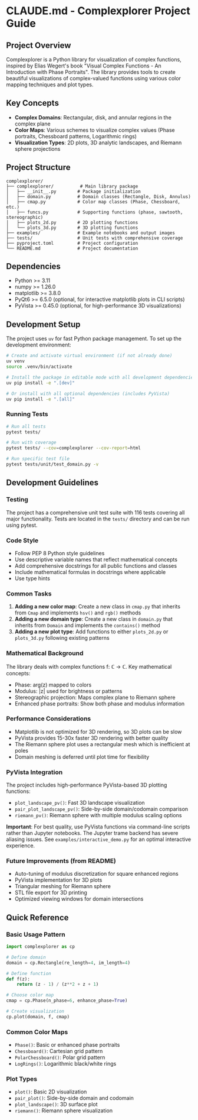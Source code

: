 # CLAUDE.md - Complexplorer Project Guide

## Project Overview

Complexplorer is a Python library for visualization of complex functions, inspired by Elias Wegert's book "Visual Complex Functions - An Introduction with Phase Portraits". The library provides tools to create beautiful visualizations of complex-valued functions using various color mapping techniques and plot types.

## Key Concepts

- **Complex Domains**: Rectangular, disk, and annular regions in the complex plane
- **Color Maps**: Various schemes to visualize complex values (Phase portraits, Chessboard patterns, Logarithmic rings)
- **Visualization Types**: 2D plots, 3D analytic landscapes, and Riemann sphere projections

## Project Structure

```
complexplorer/
├── complexplorer/          # Main library package
│   ├── __init__.py        # Package initialization
│   ├── domain.py          # Domain classes (Rectangle, Disk, Annulus)
│   ├── cmap.py            # Color map classes (Phase, Chessboard, etc.)
│   ├── funcs.py           # Supporting functions (phase, sawtooth, stereographic)
│   ├── plots_2d.py        # 2D plotting functions
│   └── plots_3d.py        # 3D plotting functions
├── examples/              # Example notebooks and output images
├── tests/                 # Unit tests with comprehensive coverage
├── pyproject.toml         # Project configuration
└── README.md              # Project documentation
```

## Dependencies

- Python >= 3.11
- numpy >= 1.26.0
- matplotlib >= 3.8.0
- PyQt6 >= 6.5.0 (optional, for interactive matplotlib plots in CLI scripts)
- PyVista >= 0.45.0 (optional, for high-performance 3D visualizations)

## Development Setup

The project uses `uv` for fast Python package management. To set up the development environment:

```bash
# Create and activate virtual environment (if not already done)
uv venv
source .venv/bin/activate

# Install the package in editable mode with all development dependencies
uv pip install -e ".[dev]"

# Or install with all optional dependencies (includes PyVista)
uv pip install -e ".[all]"
```

### Running Tests

```bash
# Run all tests
pytest tests/

# Run with coverage
pytest tests/ --cov=complexplorer --cov-report=html

# Run specific test file
pytest tests/unit/test_domain.py -v
```

## Development Guidelines

### Testing

The project has a comprehensive unit test suite with 116 tests covering all major functionality. Tests are located in the `tests/` directory and can be run using pytest.

### Code Style

- Follow PEP 8 Python style guidelines
- Use descriptive variable names that reflect mathematical concepts
- Add comprehensive docstrings for all public functions and classes
- Include mathematical formulas in docstrings where applicable
- Use type hints

### Common Tasks

1. **Adding a new color map**: Create a new class in `cmap.py` that inherits from `Cmap` and implements `hsv()` and `rgb()` methods
2. **Adding a new domain type**: Create a new class in `domain.py` that inherits from `Domain` and implements the `contains()` method
3. **Adding a new plot type**: Add functions to either `plots_2d.py` or `plots_3d.py` following existing patterns

### Mathematical Background

The library deals with complex functions f: ℂ → ℂ. Key mathematical concepts:
- Phase: arg(z) mapped to colors
- Modulus: |z| used for brightness or patterns
- Stereographic projection: Maps complex plane to Riemann sphere
- Enhanced phase portraits: Show both phase and modulus information

### Performance Considerations

- Matplotlib is not optimized for 3D rendering, so 3D plots can be slow
- PyVista provides 15-30x faster 3D rendering with better quality
- The Riemann sphere plot uses a rectangular mesh which is inefficient at poles
- Domain meshing is deferred until plot time for flexibility

### PyVista Integration

The project includes high-performance PyVista-based 3D plotting functions:
- `plot_landscape_pv()`: Fast 3D landscape visualization
- `pair_plot_landscape_pv()`: Side-by-side domain/codomain comparison
- `riemann_pv()`: Riemann sphere with multiple modulus scaling options

**Important**: For best quality, use PyVista functions via command-line scripts rather than Jupyter notebooks. The Jupyter trame backend has severe aliasing issues. See `examples/interactive_demo.py` for an optimal interactive experience.

### Future Improvements (from README)

- Auto-tuning of modulus discretization for square enhanced regions
- PyVista implementation for 3D plots
- Triangular meshing for Riemann sphere
- STL file export for 3D printing
- Optimized viewing windows for domain intersections

## Quick Reference

### Basic Usage Pattern

```python
import complexplorer as cp

# Define domain
domain = cp.Rectangle(re_length=4, im_length=4)

# Define function
def f(z):
    return (z - 1) / (z**2 + z + 1)

# Choose color map
cmap = cp.Phase(n_phase=6, enhance_phase=True)

# Create visualization
cp.plot(domain, f, cmap)
```

### Common Color Maps

- `Phase()`: Basic or enhanced phase portraits
- `Chessboard()`: Cartesian grid pattern
- `PolarChessboard()`: Polar grid pattern
- `LogRings()`: Logarithmic black/white rings

### Plot Types

- `plot()`: Basic 2D visualization
- `pair_plot()`: Side-by-side domain and codomain
- `plot_landscape()`: 3D surface plot
- `riemann()`: Riemann sphere visualization